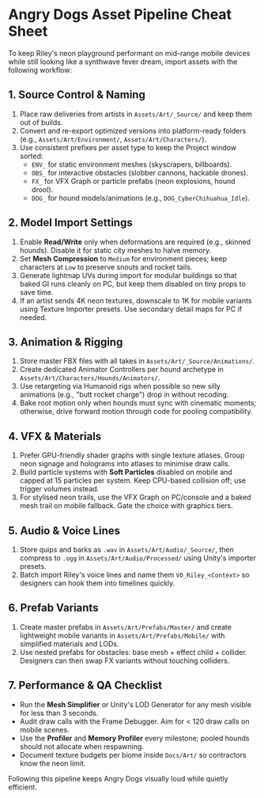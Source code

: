 # Angry Dogs Asset Pipeline Cheat Sheet

To keep Riley's neon playground performant on mid-range mobile devices while still looking like a synthwave fever dream, import assets with the following workflow:

## 1. Source Control & Naming
1. Place raw deliveries from artists in `Assets/Art/_Source/` and keep them out of builds.
2. Convert and re-export optimized versions into platform-ready folders (e.g., `Assets/Art/Environment/`, `Assets/Art/Characters/`).
3. Use consistent prefixes per asset type to keep the Project window sorted:
   - `ENV_` for static environment meshes (skyscrapers, billboards).
   - `OBS_` for interactive obstacles (slobber cannons, hackable drones).
   - `FX_` for VFX Graph or particle prefabs (neon explosions, hound drool).
   - `DOG_` for hound models/animations (e.g., `DOG_CyberChihuahua_Idle`).

## 2. Model Import Settings
1. Enable **Read/Write** only when deformations are required (e.g., skinned hounds). Disable it for static city meshes to halve memory.
2. Set **Mesh Compression** to `Medium` for environment pieces; keep characters at `Low` to preserve snouts and rocket tails.
3. Generate lightmap UVs during import for modular buildings so that baked GI runs cleanly on PC, but keep them disabled on tiny props to save time.
4. If an artist sends 4K neon textures, downscale to 1K for mobile variants using Texture Importer presets. Use secondary detail maps for PC if needed.

## 3. Animation & Rigging
1. Store master FBX files with all takes in `Assets/Art/_Source/Animations/`.
2. Create dedicated Animator Controllers per hound archetype in `Assets/Art/Characters/Hounds/Animators/`.
3. Use retargeting via Humanoid rigs when possible so new silly animations (e.g., "butt rocket charge") drop in without recoding.
4. Bake root motion only when hounds must sync with cinematic moments; otherwise, drive forward motion through code for pooling compatibility.

## 4. VFX & Materials
1. Prefer GPU-friendly shader graphs with single texture atlases. Group neon signage and holograms into atlases to minimise draw calls.
2. Build particle systems with **Soft Particles** disabled on mobile and capped at 15 particles per system. Keep CPU-based collision off; use trigger volumes instead.
3. For stylised neon trails, use the VFX Graph on PC/console and a baked mesh trail on mobile fallback. Gate the choice with graphics tiers.

## 5. Audio & Voice Lines
1. Store quips and barks as `.wav` in `Assets/Art/Audio/_Source/`, then compress to `.ogg` in `Assets/Art/Audio/Processed/` using Unity's importer presets.
2. Batch import Riley's voice lines and name them `VO_Riley_<Context>` so designers can hook them into timelines quickly.

## 6. Prefab Variants
1. Create master prefabs in `Assets/Art/Prefabs/Master/` and create lightweight mobile variants in `Assets/Art/Prefabs/Mobile/` with simplified materials and LODs.
2. Use nested prefabs for obstacles: base mesh + effect child + collider. Designers can then swap FX variants without touching colliders.

## 7. Performance & QA Checklist
- Run the **Mesh Simplifier** or Unity's LOD Generator for any mesh visible for less than 3 seconds.
- Audit draw calls with the Frame Debugger. Aim for < 120 draw calls on mobile scenes.
- Use the **Profiler** and **Memory Profiler** every milestone; pooled hounds should not allocate when respawning.
- Document texture budgets per biome inside `Docs/Art/` so contractors know the neon limit.

Following this pipeline keeps Angry Dogs visually loud while quietly efficient.
